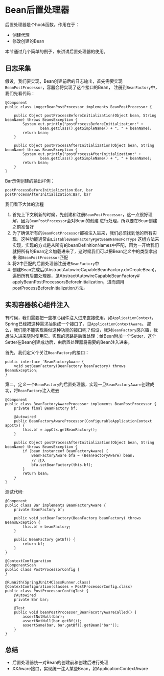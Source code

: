 # Bean后置处理器

后置处理器是个hook函数，作用在于：

- 创建代理
- 修改创建的Bean

本节通过几个简单的例子，来讲讲后置处理器的使用。

## 日志采集

假设，我们要实现，Bean创建前后的日志输出，首先需要实现`BeanPostProcessor`，容器会将实现了这个接口的Bean，
注册到`BeanFactory`中，我们先看代码：

```
@Component
public class LoggerBeanPostProcessor implements BeanPostProcessor {

	public Object postProcessBeforeInitialization(Object bean, String beanName) throws BeansException {
		System.out.println("postProcessBeforeInitialization:" + 
				bean.getClass().getSimpleName() + ", " + beanName);
		return bean;
	}

	public Object postProcessAfterInitialization(Object bean, String beanName) throws BeansException {
		System.out.println("postProcessAfterInitialization:" + 
				bean.getClass().getSimpleName() + ", " + beanName);
		return bean;
	}
}
```

Bar示例创建的输出样例：

```
postProcessBeforeInitialization:Bar, bar
postProcessAfterInitialization:Bar, bar
```

我们看下大体的流程

1. 首先上下文刷新的时候，先创建和注册`BeanPostProcessor`，这一点很好理解，因为`BeanPostProcessor`会对Bean的创建
进行处理，所以要在Bean创建之前准备好
2. 为了确保所有的`BeanPostProcessor`都被注入进来，我们必须找到他的所有实现，这种功能通常由`ListableBeanFactory#getBeanNamesForType`
这组方法来实现，实现的方式是从所有的beanDefinitionNames中匹配，因为一开始我们就把所有的Bean定义加载进来了，这时候我们可以把Bean定义中的类型拿出来
和`BeanPostProcessor`匹配
3. 将2中匹配的后置处理器注册进`BeanFactory`中
4. 创建Bean完成后(AbstractAutowireCapableBeanFactory.doCreateBean)，遍历所有后置处理器，见AbstractAutowireCapableBeanFactory#
applyBeanPostProcessorsBeforeInitialization，进而调用postProcessBeforeInitialization方法。

## 实现容器核心组件注入

有时候，我们需要把一些核心组件注入进来直接使用，如`ApplicationContext`，Spring已经把这种需求抽象成一个接口了，见`ApplicationContextAware`。
那么，我们能不能实现类似这种功能的接口呢？假设，我对`BeanFactory`感兴趣，我想注入进来随时使用它。实现的思路是后置处理：给Bean附加一个Setter，这个
Setter在Bean创建成功后，由后置处理器将需要的Bean注入进来。

首先，我们定义个关注`BeanFactory`的接口：

```
public interface `BeanFactoryAware {
	void setBeanFactory(BeanFactory beanFactory) throws BeansException;
}
```

第二，定义一个`BeanFactory`的后置处理器，实现一旦`BeanFactoryAware`创建成功，将`BeanFactory`注入进去

```
@Component
public class BeanFactoryAwareProcessor implements BeanPostProcessor {
	private final BeanFactory bf;

	@Autowired
	public BeanFactoryAwareProcessor(ConfigurableApplicationContext appCtx) {
		this.bf = appCtx.getBeanFactory();
	}

	public Object postProcessAfterInitialization(Object bean, String beanName) throws BeansException {
		if (bean instanceof BeanFactoryAware) {
			BeanFactoryAware bfa = (BeanFactoryAware) bean;
			// 注入
			bfa.setBeanFactory(this.bf);
		}
		return bean;
	}
}
```

测试代码:

```
@Component
public class Bar implements BeanFactoryAware {
	private BeanFactory bf;

	public void setBeanFactory(BeanFactory beanFactory) throws BeansException {
		this.bf = beanFactory;
	}

	public BeanFactory getBf() {
		return bf;
	}
}

@ContextConfiguration
@ComponentScan
public class PostProcessorConfig {
}

@RunWith(SpringJUnit4ClassRunner.class)
@ContextConfiguration(classes = PostProcessorConfig.class)
public class PostProcessorConfigTest {
	@Autowired
	private Bar bar;

	@Test
	public void beanPostProcessor_BeanFacotryAwareCalled() {
		assertNotNull(bar);
		assertNotNull(bar.getBf());
		assertSame(bar, bar.getBf().getBean("bar"));
	}
}
```

## 总结

- 后置处理器统一对Bean的创建前和创建后进行处理
- XXAware接口，实现统一注入某些Bean，如ApplicationContextAware